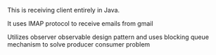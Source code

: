 This is receiving client entirely in Java.

It uses IMAP protocol to receive emails from gmail

Utilizes observer observable design pattern and uses blocking queue mechanism to solve producer consumer problem
